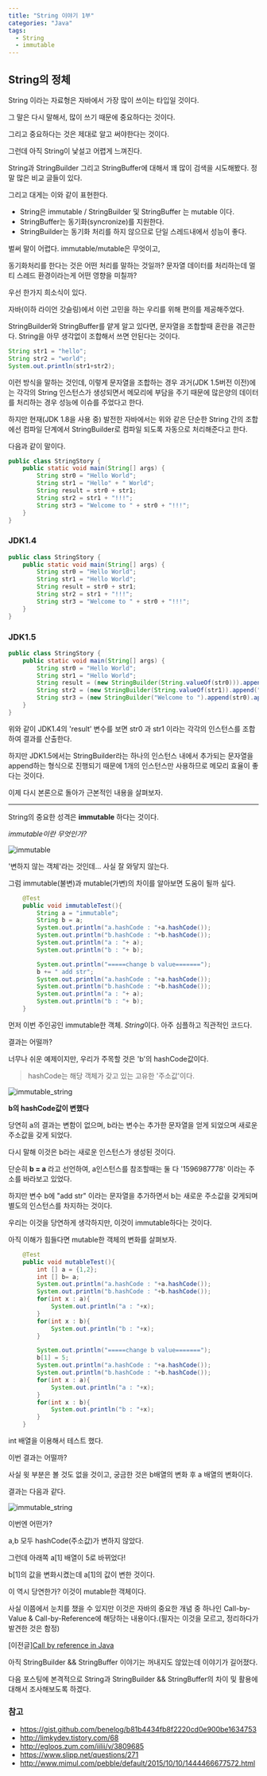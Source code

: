 ```yaml
---
title: "String 이야기 1부"
categories: "Java"
tags:
  - String
  - immutable
---
```


## String의 정체

String 이라는 자료형은 자바에서 가장 많이 쓰이는 타입일 것이다.

그 말은 다시 말해서, 많이 쓰기 때문에 중요하다는 것이다.

그리고 중요하다는 것은 제대로 알고 써야한다는 것이다.

그런데 아직 String이 낯설고 어렵게 느껴진다.

String과 StringBuilder 그리고 StringBuffer에 대해서 꽤 많이 검색을 시도해봤다. 정말 많은 비교 글들이 있다.

그리고 대게는 이와 같이 표현한다.

> 
- String은 immutable / StringBuilder 및 StringBuffer 는 mutable 이다.
- StringBuffer는 동기화(syncronize)를 지원한다.
- StringBuilder는 동기화 처리를 하지 않으므로 단일 스레드내에서 성능이 좋다.

벌써 말이 어렵다. immutable/mutable은 무엇이고,

동기화처리를 한다는 것은 어떤 처리를 말하는 것일까? 문자열 데이터를 처리하는데 멀티 스레드 환경이라는게 어떤 영향을 미칠까?

우선 한가지 희소식이 있다.

자바(이하 라이언 갓슬링)에서 이런 고민을 하는 우리를 위해 편의를 제공해주었다.

StringBuilder와 StringBuffer를 얕게 알고 있다면, 문자열을 조합할때 혼란을 겪곤한다. String을 아무 생각없이 조합해서 쓰면 안된다는 것이다.

~~~java
String str1 = "hello";
String str2 = "world";
System.out.println(str1+str2);
~~~

이런 방식을 말하는 것인데, 이렇게 문자열을 조합하는 경우 과거(JDK 1.5버전 이전)에는 각각의 String 인스턴스가 생성되면서 메모리에 부담을 주기 때문에 많은양의 데이터를 처리하는 경우 성능에 이슈를 주었다고 한다.

하지만 현재(JDK 1.8을 사용 중) 발전한 자바에서는 위와 같은 단순한 String 간의 조합에선 컴파일 단계에서 StringBuilder로 컴파일 되도록 자동으로 처리해준다고 한다.

다음과 같이 말이다.

~~~java
public class StringStory {  
    public static void main(String[] args) {  
        String str0 = "Hello World";  
        String str1 = "Hello" + " World";
        String result = str0 + str1;
        String str2 = str1 + "!!!";
        String str3 = "Welcome to " + str0 + "!!!";
    }  
}
~~~

### JDK1.4
~~~java
public class StringStory {  
    public static void main(String[] args) {  
        String str0 = "Hello World";  
        String str1 = "Hello World";
        String result = str0 + str1;
        String str2 = str1 + "!!!";
        String str3 = "Welcome to " + str0 + "!!!";
    }  
}
~~~

### JDK1.5
~~~java
public class StringStory {  
    public static void main(String[] args) {  
        String str0 = "Hello World";  
        String str1 = "Hello World";
        String result = (new StringBuilder(String.valueOf(str0))).append(str1).toString());  
        String str2 = (new StringBuilder(String.valueOf(str1)).append("!!!").toString());  
        String str3 = (new StringBuilder("Welcome to ").append(str0).append("!!!").toString());
    }  
}
~~~

위와 같이 JDK1.4의 'result' 변수를 보면 str0 과 str1 이라는 각각의 인스턴스를 조합하여 결과를 산출한다.

하지만 JDK1.5에서는 StringBuilder라는 하나의 인스턴스 내에서 추가되는 문자열을 append하는 형식으로 진행되기 때문에 1개의 인스턴스만 사용하므로 메모리 효율이 좋다는 것이다.

이제 다시 본론으로 돌아가 근본적인 내용을 살펴보자.

--- 

String의 중요한 성격은 **immutable** 하다는 것이다.

*immutable이란 무엇인가?*

![immutable](/assets/images/study/dev/2018/11_immutable.png)

'변하지 않는 객체'라는 것인데... 사실 잘 와닿지 않는다.

그럼 immutable(불변)과 mutable(가변)의 차이를 알아보면 도움이 될까 싶다.

~~~java
    @Test
    public void immutableTest(){
        String a = "immutable";
        String b = a;
        System.out.println("a.hashCode : "+a.hashCode());
        System.out.println("b.hashCode : "+b.hashCode());
        System.out.println("a : "+ a);
        System.out.println("b : "+ b);

        System.out.println("=====change b value=======");
        b += " add str";
        System.out.println("a.hashCode : "+a.hashCode());
        System.out.println("b.hashCode : "+b.hashCode());
        System.out.println("a : "+ a);
        System.out.println("b : "+ b);
    }
~~~

먼저 이번 주인공인 immutable한 객체. *String*이다. 아주 심플하고 직관적인 코드다.

결과는 어떨까?

너무나 쉬운 예제이지만, 우리가 주목할 것은 'b'의 hashCode값이다.

> hashCode는 해당 객체가 갖고 있는 고유한 '주소값'이다.

![immutable_string](/assets/images/study/dev/2018/11_immutable_string.png)

**b의 hashCode값이 변했다**

당연히 a의 결과는 변함이 없으며, b라는 변수는 추가한 문자열을 얻게 되었으며 새로운 주소값을 갖게 되었다.

다시 말해 이것은 b라는 새로운 인스턴스가 생성된 것이다.

단순히 **b = a** 라고 선언하여, a인스턴스를 참조할때는 둘 다 '1596987778' 이라는 주소를 바라보고 있었다.

하지만 변수 b에 "add str" 이라는 문자열을 추가하면서 b는 새로운 주소값을 갖게되며 별도의 인스턴스를 차지하는 것이다.

우리는 이것을 당연하게 생각하지만, 이것이 immutable하다는 것이다.

아직 이해가 힘들다면 mutable한 객체의 변화를 살펴보자.

~~~java
    @Test
    public void mutableTest(){
        int [] a = {1,2};
        int [] b= a;
        System.out.println("a.hashCode : "+a.hashCode());
        System.out.println("b.hashCode : "+b.hashCode());
        for(int x : a){
            System.out.println("a : "+x);
        }
        for(int x : b){
            System.out.println("b : "+x);
        }

        System.out.println("=====change b value=======");
        b[1] = 5;
        System.out.println("a.hashCode : "+a.hashCode());
        System.out.println("b.hashCode : "+b.hashCode());
        for(int x : a){
            System.out.println("a : "+x);
        }
        for(int x : b){
            System.out.println("b : "+x);
        }
    }
~~~

int 배열을 이용해서 테스트 했다.

이번 결과는 어떨까?

사실 윗 부분은 볼 것도 없을 것이고, 궁금한 것은 b배열의 변화 후 a 배열의 변화이다.

결과는 다음과 같다.

![immutable_string](/assets/images/study/dev/2018/11_mutable_int_array.png)

이번엔 어떤가?

a,b 모두 hashCode(주소값)가 변하지 않았다.

그런데 아래쪽 a[1] 배열이 5로 바뀌었다!

b[1]의 값을 변화시켰는데 a[1]의 값이 변한 것이다.

이 역시 당연한가? 이것이 mutable한 객체이다.

사실 이쯤에서 눈치를 챘을 수 있지만 이것은 자바의 중요한 개념 중 하나인 Call-by-Value & Call-by-Reference에 해당하는 내용이다.(필자는 이것을 모르고, 정리하다가 발견한 것은 함정)

[이전글][Call by reference in Java]()

아직 StringBuilder && StringBuffer 이야기는 꺼내지도 않았는데 이야기가 길어졌다.

다음 포스팅에 본격적으로 String과 StringBuilder && StringBuffer의 차이 및 활용에 대해서 조사해보도록 하겠다.

### 참고
- https://gist.github.com/benelog/b81b4434fb8f2220cd0e900be1634753
- http://limkydev.tistory.com/68
- http://egloos.zum.com/iilii/v/3809685
- https://www.slipp.net/questions/271
- http://www.mimul.com/pebble/default/2015/10/10/1444466677572.html